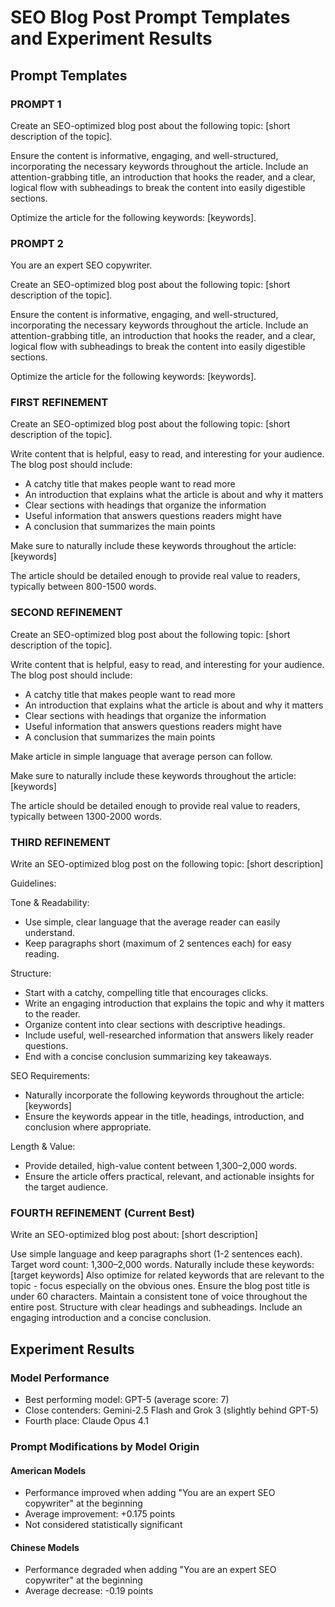 # SEO Blog Post Prompt Templates and Experiment Results

## Prompt Templates

### PROMPT 1
Create an SEO-optimized blog post about the following topic: [short description of the topic].

Ensure the content is informative, engaging, and well-structured, incorporating the necessary keywords throughout the article. Include an attention-grabbing title, an introduction that hooks the reader, and a clear, logical flow with subheadings to break the content into easily digestible sections.

Optimize the article for the following keywords: [keywords].

### PROMPT 2
You are an expert SEO copywriter.

Create an SEO-optimized blog post about the following topic: [short description of the topic].

Ensure the content is informative, engaging, and well-structured, incorporating the necessary keywords throughout the article. Include an attention-grabbing title, an introduction that hooks the reader, and a clear, logical flow with subheadings to break the content into easily digestible sections.

Optimize the article for the following keywords: [keywords].

### FIRST REFINEMENT
Create an SEO-optimized blog post about the following topic: [short description of the topic].

Write content that is helpful, easy to read, and interesting for your audience. The blog post should include:
- A catchy title that makes people want to read more
- An introduction that explains what the article is about and why it matters
- Clear sections with headings that organize the information
- Useful information that answers questions readers might have
- A conclusion that summarizes the main points

Make sure to naturally include these keywords throughout the article: [keywords]

The article should be detailed enough to provide real value to readers, typically between 800-1500 words.

### SECOND REFINEMENT
Create an SEO-optimized blog post about the following topic: [short description of the topic].

Write content that is helpful, easy to read, and interesting for your audience. The blog post should include:
- A catchy title that makes people want to read more
- An introduction that explains what the article is about and why it matters
- Clear sections with headings that organize the information
- Useful information that answers questions readers might have
- A conclusion that summarizes the main points

Make article in simple language that average person can follow.

Make sure to naturally include these keywords throughout the article: [keywords]

The article should be detailed enough to provide real value to readers, typically between 1300-2000 words.

### THIRD REFINEMENT
Write an SEO-optimized blog post on the following topic: [short description]

Guidelines:

Tone & Readability:
- Use simple, clear language that the average reader can easily understand.
- Keep paragraphs short (maximum of 2 sentences each) for easy reading.

Structure:
- Start with a catchy, compelling title that encourages clicks.
- Write an engaging introduction that explains the topic and why it matters to the reader.
- Organize content into clear sections with descriptive headings.
- Include useful, well-researched information that answers likely reader questions.
- End with a concise conclusion summarizing key takeaways.

SEO Requirements:
- Naturally incorporate the following keywords throughout the article: [keywords]
- Ensure the keywords appear in the title, headings, introduction, and conclusion where appropriate.

Length & Value:
- Provide detailed, high-value content between 1,300–2,000 words.
- Ensure the article offers practical, relevant, and actionable insights for the target audience.

### FOURTH REFINEMENT (Current Best)
Write an SEO-optimized blog post about: [short description]

Use simple language and keep paragraphs short (1-2 sentences each).
Target word count: 1,300–2,000 words.
Naturally include these keywords: [target keywords]
Also optimize for related keywords that are relevant to the topic - focus especially on the obvious ones.
Ensure the blog post title is under 60 characters.
Maintain a consistent tone of voice throughout the entire post.
Structure with clear headings and subheadings.
Include an engaging introduction and a concise conclusion.

## Experiment Results

### Model Performance
- Best performing model: GPT-5 (average score: 7)
- Close contenders: Gemini-2.5 Flash and Grok 3 (slightly behind GPT-5)
- Fourth place: Claude Opus 4.1

### Prompt Modifications by Model Origin

#### American Models
- Performance improved when adding "You are an expert SEO copywriter" at the beginning
- Average improvement: +0.175 points
- Not considered statistically significant

#### Chinese Models
- Performance degraded when adding "You are an expert SEO copywriter" at the beginning
- Average decrease: -0.19 points